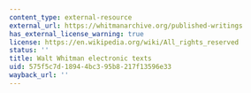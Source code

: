 ```yaml
---
content_type: external-resource
external_url: https://whitmanarchive.org/published-writings
has_external_license_warning: true
license: https://en.wikipedia.org/wiki/All_rights_reserved
status: ''
title: Walt Whitman electronic texts
uid: 575f5c7d-1894-4bc3-95b8-217f13596e33
wayback_url: ''
---
```

